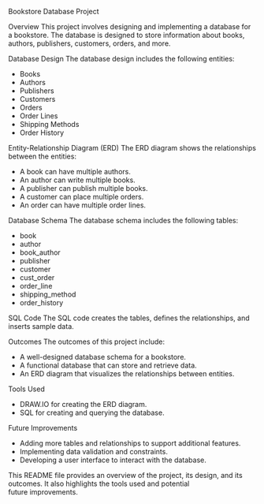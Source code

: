 

Bookstore Database Project

Overview
This project involves designing and implementing a database for a bookstore. The database is designed to store information about books, authors, publishers, customers, orders, and more.

Database Design
The database design includes the following entities:

- Books
- Authors
- Publishers
- Customers
- Orders
- Order Lines
- Shipping Methods
- Order History

Entity-Relationship Diagram (ERD)
The ERD diagram shows the relationships between the entities:

- A book can have multiple authors.
- An author can write multiple books.
- A publisher can publish multiple books.
- A customer can place multiple orders.
- An order can have multiple order lines.

Database Schema
The database schema includes the following tables:

- book
- author
- book_author
- publisher
- customer
- cust_order
- order_line
- shipping_method
- order_history

SQL Code
The SQL code creates the tables, defines the relationships, and inserts sample data.

Outcomes
The outcomes of this project include:

- A well-designed database schema for a bookstore.
- A functional database that can store and retrieve data.
- An ERD diagram that visualizes the relationships between entities.

Tools Used
- DRAW.IO for creating the ERD diagram.
- SQL for creating and querying the database.

Future Improvements
- Adding more tables and relationships to support additional features.
- Implementing data validation and constraints.
- Developing a user interface to interact with the database.

This README file provides an overview of the project, its design, and its outcomes. It also highlights the tools used and potential future improvements.


